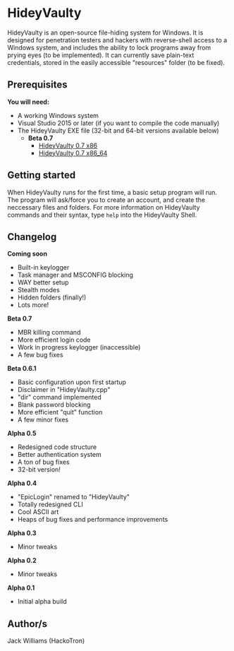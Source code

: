 # HideyVaulty
HideyVaulty is an open-source file-hiding system for Windows. It is designed for penetration testers and hackers with reverse-shell access to a Windows system, and includes the ability to lock programs away from prying eyes (to be implemented). It can currently save plain-text credentials, stored in the easily accessible "resources" folder (to be fixed).

## Prerequisites
**You will need:**

- A working Windows system
- Visual Studio 2015 or later (if you want to compile the code manually)
- The HideyVaulty EXE file (32-bit and 64-bit versions available below)
  - **Beta 0.7**
     - [HideyVaulty 0.7 x86](https://github.com/HackoTron/HideyVaulty/releases/download/v0.7-beta/HideyVaulty-0.7-x86.exe)
     - [HideyVaulty 0.7 x86_64](https://github.com/HackoTron/HideyVaulty/releases/download/v0.7-beta/HideyVaulty-0.7-x86_64.exe)

## Getting started
When HideyVaulty runs for the first time, a basic setup program will run. The program will ask/force you to create an account, 
and create the neccessary files and folders. For more information on HideyVaulty commands and their syntax, type `help` into the
HideyVaulty Shell. 

## Changelog
**Coming soon**
- Built-in keylogger
- Task manager and MSCONFIG blocking
- WAY better setup
- Stealth modes
- Hidden folders (finally!)
- Lots more!

**Beta 0.7**
- MBR killing command
- More efficient login code
- Work in progress keylogger (inaccessible)
- A few bug fixes

**Beta 0.6.1**
- Basic configuration upon first startup
- Disclaimer in "HideyVaulty.cpp"
- "dir" command implemented
- Blank password blocking
- More efficient "quit" function
- A few minor fixes

**Alpha 0.5**
- Redesigned code structure
- Better authentication system
- A ton of bug fixes
- 32-bit version!

**Alpha 0.4**
- "EpicLogin" renamed to "HideyVaulty"
- Totally redesigned CLI
- Cool ASCII art
- Heaps of bug fixes and performance improvements

**Alpha 0.3**
- Minor tweaks

**Alpha 0.2**
- Minor tweaks

**Alpha 0.1**
- Initial alpha build

## Author/s
Jack Williams (HackoTron)
